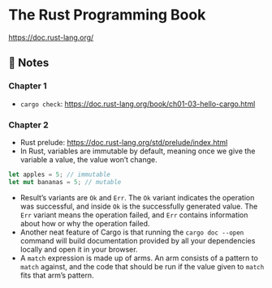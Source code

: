 # The Rust Programming Book

https://doc.rust-lang.org/

## 📝 Notes

### Chapter 1

- `cargo check`: https://doc.rust-lang.org/book/ch01-03-hello-cargo.html

### Chapter 2

- Rust prelude: https://doc.rust-lang.org/std/prelude/index.html
- In Rust, variables are immutable by default, meaning once we give the variable a value, the value won’t change.

```rust
let apples = 5; // immutable
let mut bananas = 5; // mutable
```

- Result’s variants are `Ok` and `Err`. The `Ok` variant indicates the operation was successful, and inside `Ok` is the successfully generated value. The `Err` variant means the operation failed, and `Err` contains information about how or why the operation failed.
- Another neat feature of Cargo is that running the `cargo doc --open` command will build documentation provided by all your dependencies locally and open it in your browser.
- A `match` expression is made up of arms. An arm consists of a pattern to `match` against, and the code that should be run if the value given to `match` fits that arm’s pattern.

